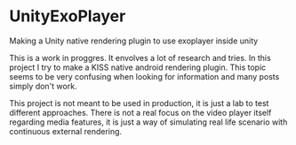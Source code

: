 # UnityExoPlayer
Making a Unity native rendering plugin to use exoplayer inside unity

This is a work in proggres. It envolves a lot of research and tries.
In this project I try to make a KISS native android rendering plugin.
This topic seems to be very confusing when looking for information and many posts simply don't work.

This project is not meant to be used in production, it is just a lab to test different approaches.
There is not a real focus on the video player itself regarding media features, it is just a way of simulating
real life scenario with continuous external rendering.
